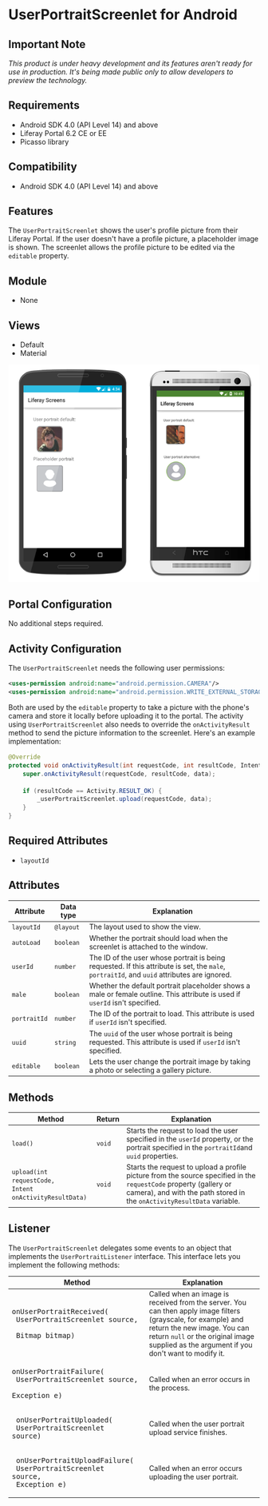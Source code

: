 # UserPortraitScreenlet for Android

## Important Note

*This product is under heavy development and its features aren't ready for use in production. It's being made public only to allow developers to preview the technology.*

## Requirements

- Android SDK 4.0 (API Level 14) and above
- Liferay Portal 6.2 CE or EE
- Picasso library

## Compatibility

- Android SDK 4.0 (API Level 14) and above

## Features

The `UserPortraitScreenlet` shows the user's profile picture from their Liferay Portal. If the user doesn't have a profile picture, a placeholder image is shown. The screenlet allows the profile picture to be edited via the `editable` property.

## Module

- None

## Views

- Default
- Material

![The `UserPortraitScreenlet` using the Default and Material viewsets.](images/userportrait.png)

## Portal Configuration

No additional steps required.

## Activity Configuration

The `UserPortraitScreenlet` needs the following user permissions:

```xml
<uses-permission android:name="android.permission.CAMERA"/>
<uses-permission android:name="android.permission.WRITE_EXTERNAL_STORAGE"/>
```

Both are used by the `editable` property to take a picture with the phone's camera and store it locally before uploading it to the portal. The activity using `UserPortraitScreenlet` also needs to override the `onActivityResult` method to send the picture information to the screenlet. Here's an example implementation:

```java
@Override
protected void onActivityResult(int requestCode, int resultCode, Intent data) {
	super.onActivityResult(requestCode, resultCode, data);
	
	if (resultCode == Activity.RESULT_OK) {
		_userPortraitScreenlet.upload(requestCode, data);
	}
}
```

## Required Attributes

- `layoutId`

## Attributes

| Attribute | Data type | Explanation |
|-----------|-----------|-------------| 
| `layoutId` | `@layout` | The layout used to show the view. |
| `autoLoad` | `boolean` | Whether the portrait should load when the screenlet is attached to the window. |
| `userId` | `number` | The ID of the user whose portrait is being requested. If this attribute is set, the `male`, `portraitId`, and `uuid` attributes are ignored. |
| `male` | `boolean` | Whether the default portrait placeholder shows a male or female outline. This attribute is used if `userId` isn't specified. |
| `portraitId` | `number` | The ID of the portrait to load. This attribute is used if `userId` isn't specified. |
| `uuid` | `string` | The `uuid` of the user whose portrait is being requested. This attribute is used if `userId` isn't specified. |
| `editable` | `boolean` | Lets the user change the portrait image by taking a photo or selecting a gallery picture. |

## Methods

| Method | Return | Explanation |
|-----------|-----------|-------------| 
| `load()` | `void` | Starts the request to load the user specified in the `userId` property, or the portrait specified in the `portraitId`and `uuid` properties. |
| `upload(int requestCode,`<br/>`Intent onActivityResultData)` | `void` | Starts the request to upload a profile picture from the source specified in the `requestCode` property (gallery or camera), and with the path stored in the `onActivityResultData` variable. |

## Listener

The `UserPortraitScreenlet` delegates some events to an object that implements the `UserPortraitListener` interface. This interface lets you implement the following methods:

| Method | Explanation |
|-----------|-------------| 
|  <pre>onUserPortraitReceived(<br/>        UserPortraitScreenlet source, <br/>        Bitmap bitmap)</pre> | Called when an image is received from the server. You can then apply image filters (grayscale, for example) and return the new image. You can return `null` or the original image supplied as the argument if you don't want to modify it. |
|  <pre>onUserPortraitFailure(<br/>        UserPortraitScreenlet source, <br/>        Exception e)</pre> | Called when an error occurs in the process. |
|  <pre> onUserPortraitUploaded(<br/>        UserPortraitScreenlet source)</pre> | Called when the user portrait upload service finishes. |
|  <pre> onUserPortraitUploadFailure(<br/>        UserPortraitScreenlet source, <br/>        Exception e)</pre> | Called when an error occurs uploading the user portrait. |